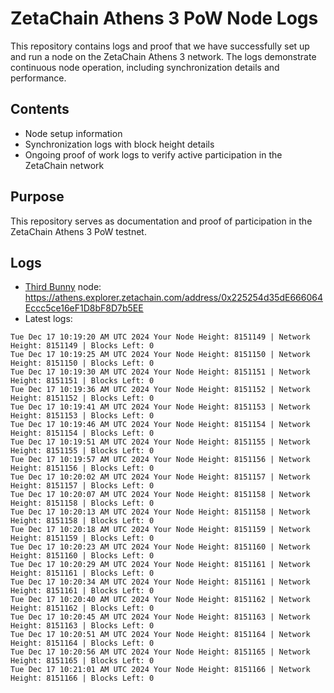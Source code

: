 # ZetaChain Athens 3 PoW Node Logs
This repository contains logs and proof that we have successfully set up and run a node on the ZetaChain Athens 3 network. The logs demonstrate continuous node operation, including synchronization details and performance.

## Contents
- Node setup information
- Synchronization logs with block height details
- Ongoing proof of work logs to verify active participation in the ZetaChain network

## Purpose
This repository serves as documentation and proof of participation in the ZetaChain Athens 3 PoW testnet.

## Logs

- [Third Bunny](https://thirdbunny.xyz/) node: https://athens.explorer.zetachain.com/address/0x225254d35dE666064Eccc5ce16eF1D8bF8D7b5EE
- Latest logs:
```
Tue Dec 17 10:19:20 AM UTC 2024 Your Node Height: 8151149 | Network Height: 8151149 | Blocks Left: 0
Tue Dec 17 10:19:25 AM UTC 2024 Your Node Height: 8151150 | Network Height: 8151150 | Blocks Left: 0
Tue Dec 17 10:19:30 AM UTC 2024 Your Node Height: 8151151 | Network Height: 8151151 | Blocks Left: 0
Tue Dec 17 10:19:36 AM UTC 2024 Your Node Height: 8151152 | Network Height: 8151152 | Blocks Left: 0
Tue Dec 17 10:19:41 AM UTC 2024 Your Node Height: 8151153 | Network Height: 8151153 | Blocks Left: 0
Tue Dec 17 10:19:46 AM UTC 2024 Your Node Height: 8151154 | Network Height: 8151154 | Blocks Left: 0
Tue Dec 17 10:19:51 AM UTC 2024 Your Node Height: 8151155 | Network Height: 8151155 | Blocks Left: 0
Tue Dec 17 10:19:57 AM UTC 2024 Your Node Height: 8151156 | Network Height: 8151156 | Blocks Left: 0
Tue Dec 17 10:20:02 AM UTC 2024 Your Node Height: 8151157 | Network Height: 8151157 | Blocks Left: 0
Tue Dec 17 10:20:07 AM UTC 2024 Your Node Height: 8151158 | Network Height: 8151158 | Blocks Left: 0
Tue Dec 17 10:20:13 AM UTC 2024 Your Node Height: 8151158 | Network Height: 8151158 | Blocks Left: 0
Tue Dec 17 10:20:18 AM UTC 2024 Your Node Height: 8151159 | Network Height: 8151159 | Blocks Left: 0
Tue Dec 17 10:20:23 AM UTC 2024 Your Node Height: 8151160 | Network Height: 8151160 | Blocks Left: 0
Tue Dec 17 10:20:29 AM UTC 2024 Your Node Height: 8151161 | Network Height: 8151161 | Blocks Left: 0
Tue Dec 17 10:20:34 AM UTC 2024 Your Node Height: 8151161 | Network Height: 8151161 | Blocks Left: 0
Tue Dec 17 10:20:40 AM UTC 2024 Your Node Height: 8151162 | Network Height: 8151162 | Blocks Left: 0
Tue Dec 17 10:20:45 AM UTC 2024 Your Node Height: 8151163 | Network Height: 8151163 | Blocks Left: 0
Tue Dec 17 10:20:51 AM UTC 2024 Your Node Height: 8151164 | Network Height: 8151164 | Blocks Left: 0
Tue Dec 17 10:20:56 AM UTC 2024 Your Node Height: 8151165 | Network Height: 8151165 | Blocks Left: 0
Tue Dec 17 10:21:01 AM UTC 2024 Your Node Height: 8151166 | Network Height: 8151166 | Blocks Left: 0
```
